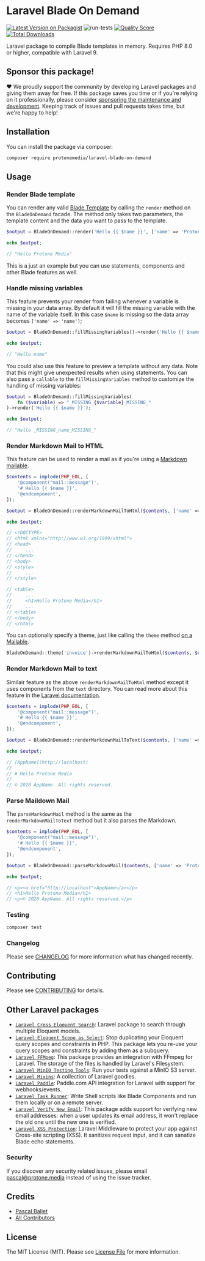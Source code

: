 # Laravel Blade On Demand

[![Latest Version on Packagist](https://img.shields.io/packagist/v/protonemedia/laravel-blade-on-demand.svg?style=flat-square)](https://packagist.org/packages/protonemedia/laravel-blade-on-demand)
![run-tests](https://github.com/protonemedia/laravel-blade-on-demand/workflows/run-tests/badge.svg)
[![Quality Score](https://img.shields.io/scrutinizer/g/protonemedia/laravel-blade-on-demand.svg?style=flat-square)](https://scrutinizer-ci.com/g/protonemedia/laravel-blade-on-demand)
[![Total Downloads](https://img.shields.io/packagist/dt/protonemedia/laravel-blade-on-demand.svg?style=flat-square)](https://packagist.org/packages/protonemedia/laravel-blade-on-demand)

Laravel package to compile Blade templates in memory. Requires PHP 8.0 or higher, compatible with Laravel 9.

## Sponsor this package!

❤️ We proudly support the community by developing Laravel packages and giving them away for free. If this package saves you time or if you're relying on it professionally, please consider [sponsoring the maintenance and development](https://github.com/sponsors/pascalbaljet). Keeping track of issues and pull requests takes time, but we're happy to help!

## Installation

You can install the package via composer:

```bash
composer require protonemedia/laravel-blade-on-demand
```

## Usage

### Render Blade template

You can render any valid [Blade Template](https://laravel.com/docs/7.x/blade) by calling the `render` method on the `BladeOnDemand` facade. The method only takes two parameters, the template content and the data you want to pass to the template.

``` php
$output = BladeOnDemand::render('Hello {{ $name }}', ['name' => 'Protone Media']);

echo $output;

// "Hello Protone Media"
```

This is a just an example but you can use statements, components and other Blade features as well.

### Handle missing variables

This feature prevents your render from failing whenever a variable is missing in your data array. By default it will fill the missing variable with the name of the variable itself. In this case `$name` is missing so the data array becomes `['name' => 'name']`;

``` php
$output = BladeOnDemand::fillMissingVariables()->render('Hello {{ $name }}', []);

echo $output;

// "Hello name"
```

You could also use this feature to preview a template without any data. Note that this might give unexpected results when using statements. You can also pass a `callable` to the `fillMissingVariables` method to customize the handling of missing variables:

``` php
$output = BladeOnDemand::fillMissingVariables(
    fn ($variable) => "_MISSING_{$variable}_MISSING_"
)->render('Hello {{ $name }}');

echo $output;

// "Hello _MISSING_name_MISSING_"
```

### Render Markdown Mail to HTML

This feature can be used to render a mail as if you're using a [Markdown mailable](https://laravel.com/docs/7.x/mail#writing-markdown-messages).

``` php
$contents = implode(PHP_EOL, [
    '@component("mail::message")',
    '# Hello {{ $name }}',
    '@endcomponent',
]);

$output = BladeOnDemand::renderMarkdownMailToHtml($contents, ['name' => 'Protone Media']);

echo $output;

// <!DOCTYPE>
// <html xmlns="http://www.w3.org/1999/xhtml">
// <head>
//     ...
// </head>
// <body>
// <style>
//     ...
// </style>

// <table>
//     ...
//     <h1>Hello Protone Media</h1>
//     ...
// </table>
// </body>
// </html>
```

You can optionally specify a theme, just like calling the `theme` method [on a Mailable](https://laravel.com/docs/7.x/notifications#customizing-the-components).

```php
BladeOnDemand::theme('invoice')->renderMarkdownMailToHtml($contents, $data);
```

### Render Markdown Mail to text

Similair feature as the above `renderMarkdownMailToHtml` method except it uses components from the `text` directory. You can read more about this feature in the [Laravel documentation](https://laravel.com/docs/7.x/mail#customizing-the-components).

```php
$contents = implode(PHP_EOL, [
    '@component("mail::message")',
    '# Hello {{ $name }}',
    '@endcomponent',
]);

$output = BladeOnDemand::renderMarkdownMailToText($contents, ['name' => 'Protone Media']);

echo $output;

// [AppName](http://localhost)
//
// # Hello Protone Media
//
// © 2020 AppName. All rights reserved.
```

### Parse Maildown Mail

The `parseMarkdownMail` method is the same as the `renderMarkdownMailToText` method but it also parses the Markdown.

```php
$contents = implode(PHP_EOL, [
    '@component("mail::message")',
    '# Hello {{ $name }}',
    '@endcomponent',
]);

$output = BladeOnDemand::parseMarkdownMail($contents, ['name' => 'Protone Media']);

echo $output;

// <p><a href="http://localhost">AppName</a></p>
// <h1>Hello Protone Media</h1>
// <p>© 2020 AppName. All rights reserved.</p>
```

### Testing

``` bash
composer test
```

### Changelog

Please see [CHANGELOG](CHANGELOG.md) for more information what has changed recently.

## Contributing

Please see [CONTRIBUTING](CONTRIBUTING.md) for details.

## Other Laravel packages

* [`Laravel Cross Eloquent Search`](https://github.com/protonemedia/laravel-cross-eloquent-search): Laravel package to search through multiple Eloquent models.
* [`Laravel Eloquent Scope as Select`](https://github.com/protonemedia/laravel-eloquent-scope-as-select): Stop duplicating your Eloquent query scopes and constraints in PHP. This package lets you re-use your query scopes and constraints by adding them as a subquery.
* [`Laravel FFMpeg`](https://github.com/protonemedia/laravel-ffmpeg): This package provides an integration with FFmpeg for Laravel. The storage of the files is handled by Laravel's Filesystem.
* [`Laravel MinIO Testing Tools`](https://github.com/protonemedia/laravel-minio-testing-tools): Run your tests against a MinIO S3 server.
* [`Laravel Mixins`](https://github.com/protonemedia/laravel-mixins): A collection of Laravel goodies.
* [`Laravel Paddle`](https://github.com/protonemedia/laravel-paddle): Paddle.com API integration for Laravel with support for webhooks/events.
* [`Laravel Task Runner`](https://github.com/protonemedia/laravel-task-runner): Write Shell scripts like Blade Components and run them locally or on a remote server.
* [`Laravel Verify New Email`](https://github.com/protonemedia/laravel-verify-new-email): This package adds support for verifying new email addresses: when a user updates its email address, it won't replace the old one until the new one is verified.
* [`Laravel XSS Protection`](https://github.com/protonemedia/laravel-xss-protection): Laravel Middleware to protect your app against Cross-site scripting (XSS). It sanitizes request input, and it can sanatize Blade echo statements.


### Security

If you discover any security related issues, please email pascal@protone.media instead of using the issue tracker.

## Credits

- [Pascal Baljet](https://github.com/protonemedia)
- [All Contributors](../../contributors)

## License

The MIT License (MIT). Please see [License File](LICENSE.md) for more information.
